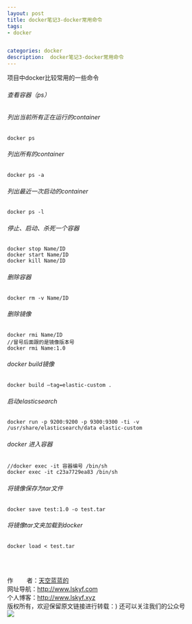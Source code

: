 ```yaml
---
layout: post
title: docker笔记3-docker常用命令
tags:
- docker 


categories: docker
description:  docker笔记3-docker常用命令
---
```

项目中docker比较常用的一些命令
<!-- more -->

###### 查看容器（ps） ######
###### 列出当前所有正在运行的container ######
```
docker ps 
```
###### 列出所有的container ######
```
docker ps -a 
```
###### 列出最近一次启动的container ###### 
```
docker ps -l
```

###### 停止、启动、杀死一个容器 ###### 
```
docker stop Name/ID 
docker start Name/ID 
docker kill Name/ID
```
###### 删除容器 ######
```
docker rm -v Name/ID
```

###### 删除镜像 ###### 
```
docker rmi Name/ID
//冒号后面跟的是镜像版本号
docker rmi Name:1.0  
```
###### docker build镜像 ###### 
```
docker build –tag=elastic-custom .
```
###### 启动elasticsearch ###### 
```
docker run -p 9200:9200 -p 9300:9300 -ti -v /usr/share/elasticsearch/data elastic-custom
```
###### docker 进入容器 ###### 
```
//docker exec -it 容器编号 /bin/sh 
docker exec -it c23a7729ea83 /bin/sh    
```
###### 将镜像保存为tar文件 ######
```
docker save test:1.0 -o test.tar
```
######  将镜像tar文夹加载到docker ####
```
docker load < test.tar
```
<br/>
<br/>

作&nbsp;&nbsp;&nbsp;&nbsp;&nbsp;&nbsp;&nbsp;&nbsp;者：<a href="#">天空蓝蓝的</a> <br>
网址导航：<a href="http://www.lskyf.com" target="_blank">http://www.lskyf.com</a> <br>
个人博客：<a href="http://www.lskyf.xyz" target="_blank">http://www.lskyf.xyz</a> <br>
版权所有，欢迎保留原文链接进行转载：)
还可以关注我们的公众号<br>
<img src="{{ site.assets }}/images/gongzonghao/天空唯美.jpg"/>
